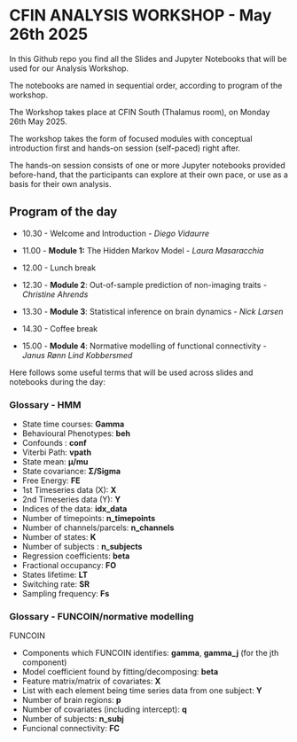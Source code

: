 # CFIN ANALYSIS WORKSHOP - May 26th 2025

In this Github repo you find all the Slides and Jupyter Notebooks that will be used for our Analysis Workshop. 

The notebooks are named in sequential order, according to program of the workshop. 

The Workshop takes place at CFIN South (Thalamus room), on Monday 26th May 2025. 

The workshop takes the form of focused modules with conceptual introduction first and hands-on session (self-paced) right after. 

The hands-on session consists of one or more Jupyter notebooks provided before-hand, that the participants can explore at their own pace, or use as a basis for their own analysis.

## Program of the day

- 10.30 - Welcome and Introduction - *Diego Vidaurre*

- 11.00 - **Module 1:** The Hidden Markov Model - *Laura Masaracchia*

- 12.00 - Lunch break

- 12.30 - **Module 2**: Out-of-sample prediction of non-imaging traits - *Christine Ahrends*

- 13.30 - **Module 3**: Statistical inference on brain dynamics - *Nick Larsen*

- 14.30 - Coffee break

- 15.00 - **Module 4**: Normative modelling of functional connectivity - *Janus Rønn Lind Kobbersmed*



Here follows some useful terms that will be used across slides and notebooks during the day: 
### Glossary - HMM
- State time courses: **Gamma**
- Behavioural Phenotypes: **beh** 
- Confounds : **conf**
- Viterbi Path: **vpath**
- State mean: **μ/mu**
- State covariance: **Σ/Sigma**
- Free Energy: **FE**
- 1st Timeseries data (X): **X**
- 2nd Timeseries data (Y): **Y**
- Indices of the data: **idx_data**
- Number of timepoints: **n_timepoints**
- Number of channels/parcels: **n_channels**
- Number of states: **K**
- Number of subjects : **n_subjects**
- Regression coefficients: **beta**
- Fractional occupancy: **FO**
- States lifetime: **LT**
- Switching rate: **SR**
- Sampling frequency: **Fs**

### Glossary - FUNCOIN/normative modelling
FUNCOIN
- Components which FUNCOIN identifies: **gamma**, **gamma_j** (for the jth component)
- Model coefficient  found by fitting/decomposing: **beta**
- Feature matrix/matrix of covariates: **X**
- List with each element being time series data from one subject: **Y**
- Number of brain regions: **p**
- Number of covariates (including intercept): **q**
- Number of subjects: **n_subj**
- Funcional connectivity: **FC**
